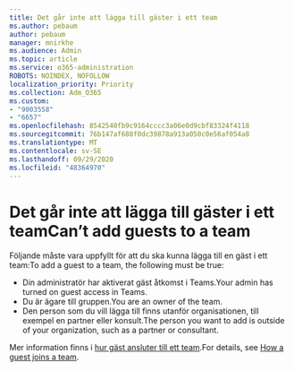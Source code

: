 ```yaml
---
title: Det går inte att lägga till gäster i ett team
ms.author: pebaum
author: pebaum
manager: mnirkhe
ms.audience: Admin
ms.topic: article
ms.service: o365-administration
ROBOTS: NOINDEX, NOFOLLOW
localization_priority: Priority
ms.collection: Adm_O365
ms.custom:
- "9003558"
- "6657"
ms.openlocfilehash: 8542540fb9c9164cccc3a06e0d9cbf83324f4118
ms.sourcegitcommit: 76b147af688f0dc39878a913a050c0e56af054a8
ms.translationtype: MT
ms.contentlocale: sv-SE
ms.lasthandoff: 09/29/2020
ms.locfileid: "48364970"
---
```

# <a name="cant-add-guests-to-a-team"></a><span data-ttu-id="66412-102">Det går inte att lägga till gäster i ett team</span><span class="sxs-lookup"><span data-stu-id="66412-102">Can’t add guests to a team</span></span>

<span data-ttu-id="66412-103">Följande måste vara uppfyllt för att du ska kunna lägga till en gäst i ett team:</span><span class="sxs-lookup"><span data-stu-id="66412-103">To add a guest to a team, the following must be true:</span></span>  

- <span data-ttu-id="66412-104">Din administratör har aktiverat gäst åtkomst i Teams.</span><span class="sxs-lookup"><span data-stu-id="66412-104">Your admin has turned on guest access in Teams.</span></span>
- <span data-ttu-id="66412-105">Du är ägare till gruppen.</span><span class="sxs-lookup"><span data-stu-id="66412-105">You are an owner of the team.</span></span>
- <span data-ttu-id="66412-106">Den person som du vill lägga till finns utanför organisationen, till exempel en partner eller konsult.</span><span class="sxs-lookup"><span data-stu-id="66412-106">The person you want to add is outside of your organization, such as a partner or consultant.</span></span>

<span data-ttu-id="66412-107">Mer information finns i  [hur gäst ansluter till ett team](https://docs.microsoft.com/MicrosoftTeams/guest-joins).</span><span class="sxs-lookup"><span data-stu-id="66412-107">For details, see  [How a guest joins a team](https://docs.microsoft.com/MicrosoftTeams/guest-joins).</span></span>